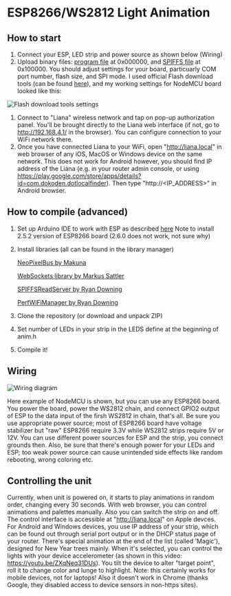 # ESP8266/WS2812 Light Animation
## How to start
1. Connect your ESP, LED strip and power source as shown below (Wiring)
1. Upload binary files: [program file](https://github.com/Vasil-Pahomov/Liana/raw/master/bin/Liana.ino.bin) at 0x000000, and [SPIFFS file](https://github.com/Vasil-Pahomov/Liana/raw/master/bin/Liana.spiffs.bin) at 0x100000. You should adjust settings for your board, particuarly COM port number, flash size, and SPI mode. I used official Flash download tools (can be found [here](https://www.espressif.com/en/support/download/other-tools)), and my working settings for NodeMCU board looked like this:

![Flash download tools settings](https://raw.githubusercontent.com/Vasil-Pahomov/Liana/master/pics/Download_tool_settings.png)

1. Connect to "Liana" wireless network and tap on pop-up authorization panel. You'll be brought directly to the Liana web interface (if not, go to http://192.168.4.1/ in the browser). You can configure connection to your WiFi network there.
1. Once you have connected Liana to your WiFi, open "http://liana.local" in web browser of any iOS, MacOS or Windows device on the same network. This does not work for Android however, you should find IP address of the Liana (e.g. in your router admin console, or using https://play.google.com/store/apps/details?id=com.dokoden.dotlocalfinder). Then type "http://<IP_ADDRESS>" in Android browser.

## How to compile (advanced)
1. Set up Arduino IDE to work with ESP as described [here](https://randomnerdtutorials.com/how-to-install-esp8266-board-arduino-ide/) Note to install 2.5.2 version of ESP8266 board (2.6.0 does not work, not sure why)
1. Install libraries (all can be found in the library manager)

	[NeoPixelBus by Makuna](https://github.com/Makuna/NeoPixelBus)

	[WebSockets library by Markus Sattler](https://github.com/Links2004/arduinoWebSockets)

	[SPIFFSReadServer by Ryan Downing](https://github.com/r-downing/SPIFFSReadServer)

	[PerfWiFiManager by Ryan Downing](https://github.com/r-downing/PersWiFiManager)
1. Clone the repository (or download and unpack ZIP)
1. Set number of LEDs in your strip in the LEDS define at the beginning of anim.h
1. Compile it!

## Wiring
![Wiring diagram](https://raw.githubusercontent.com/Vasil-Pahomov/Liana/master/pics/Diagram.png)

Here example of NodeMCU is shown, but you can use any ESP8266 board. You power the board, power the WS2812 chain, and connect GPIO2 output of ESP to the data input of the firsh WS2812 in chain, that's all.
Be sure you use appropriate power source; most of ESP8266 board have voltage stabilizer but "raw" ESP8266 require 3.3V while WS2812 strips require 5V or 12V. You can use different power sources for ESP and the strip, you connect grounds then. Also, be sure that there's enough power for your LEDs and ESP; too weak power source can cause unintended side effects like random rebooting, wrong coloring etc.

## Controlling the unit
Currently, when unit is powered on, it starts to play animations in random order, changing every 30 seconds. With web browser, you can control animations and palettes manually. Also you can switch the strip on and off.
The control interface is accessible at "http://liana.local" on Apple devces. For Android and Windows devices, you use IP address of your strip, which can be found out through serial port output or in the DHCP status page of your router.
There's special animation at the end of the list (called 'Magic'), designed for New Year trees mainly. When it's selected, you can control the lights with your device accelerometer (as shown in this video: https://youtu.be/ZXqNeq31DUs). You tilt the device to alter "target point", roll it to change color and lunge to highlight.
Note: this certainly works for mobile devices, not for laptops! Also it doesn't work in Chrome (thanks Google, they disabled access to device sensors in non-https sites).
